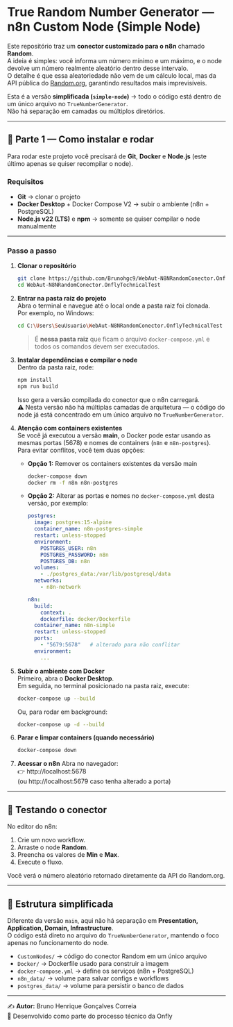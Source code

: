 # True Random Number Generator — n8n Custom Node (Simple Node)

Este repositório traz um **conector customizado para o n8n** chamado **Random**.  
A ideia é simples: você informa um número mínimo e um máximo, e o node devolve um número realmente aleatório dentro desse intervalo.  
O detalhe é que essa aleatoriedade não vem de um cálculo local, mas da API pública do [Random.org](https://www.random.org), garantindo resultados mais imprevisíveis.  

Esta é a versão **simplificada (`simple-node`)** → todo o código está dentro de um único arquivo no `TrueNumberGenerator`.  
Não há separação em camadas ou múltiplos diretórios.  

---

## 🚀 Parte 1 — Como instalar e rodar

Para rodar este projeto você precisará de **Git**, **Docker** e **Node.js** (este último apenas se quiser recompilar o node).  

### Requisitos
- **Git** → clonar o projeto  
- **Docker Desktop** + Docker Compose V2 → subir o ambiente (n8n + PostgreSQL)  
- **Node.js v22 (LTS)** e **npm** → somente se quiser compilar o node manualmente  

---

### Passo a passo

1. **Clonar o repositório**
   ```bash
   git clone https://github.com/Brunohgc9/WebAut-N8NRandomConector.OnflyTechnicalTest.git
   cd WebAut-N8NRandomConector.OnflyTechnicalTest
   ```

2. **Entrar na pasta raiz do projeto**  
   Abra o terminal e navegue até o local onde a pasta raiz foi clonada.  
   Por exemplo, no Windows:
   ```bash
   cd C:\Users\SeuUsuario\WebAut-N8NRandomConector.OnflyTechnicalTest
   ```

   > É **nessa pasta raiz** que ficam o arquivo `docker-compose.yml` e todos os comandos devem ser executados.

3. **Instalar dependências e compilar o node**  
   Dentro da pasta raiz, rode:
   ```bash
   npm install
   npm run build
   ```
   Isso gera a versão compilada do conector que o n8n carregará.  
   ⚠️ Nesta versão não há múltiplas camadas de arquitetura — o código do node já está concentrado em um único arquivo no `TrueNumberGenerator`.

4. **Atenção com containers existentes**  
   Se você já executou a versão **main**, o Docker pode estar usando as mesmas portas (5678) e nomes de containers (`n8n` e `n8n-postgres`).  
   Para evitar conflitos, você tem duas opções:

   - **Opção 1:** Remover os containers existentes da versão main  
     ```bash
     docker-compose down
     docker rm -f n8n n8n-postgres
     ```

   - **Opção 2:** Alterar as portas e nomes no `docker-compose.yml` desta versão, por exemplo:  
     ```yaml
     postgres:
       image: postgres:15-alpine
       container_name: n8n-postgres-simple
       restart: unless-stopped
       environment:
         POSTGRES_USER: n8n
         POSTGRES_PASSWORD: n8n
         POSTGRES_DB: n8n
       volumes:
         - ./postgres_data:/var/lib/postgresql/data
       networks:
         - n8n-network

     n8n:
       build:
         context: .
         dockerfile: docker/Dockerfile
       container_name: n8n-simple
       restart: unless-stopped
       ports:
         - "5679:5678"   # alterado para não conflitar
       environment:
         ...
     ```

5. **Subir o ambiente com Docker**  
   Primeiro, abra o **Docker Desktop**.  
   Em seguida, no terminal posicionado na pasta raiz, execute:
   ```bash
   docker-compose up --build
   ```
   Ou, para rodar em background:
   ```bash
   docker-compose up -d --build
   ```

6. **Parar e limpar containers (quando necessário)**
   ```bash
   docker-compose down
   ```

7. **Acessar o n8n**
   Abra no navegador:  
   👉 http://localhost:5678  
   (ou http://localhost:5679 caso tenha alterado a porta)

---

## 🔎 Testando o conector

No editor do n8n:
1. Crie um novo workflow.  
2. Arraste o node **Random**.  
3. Preencha os valores de **Min** e **Max**.  
4. Execute o fluxo.  

Você verá o número aleatório retornado diretamente da API do Random.org.

---

## 🧩 Estrutura simplificada

Diferente da versão `main`, aqui não há separação em **Presentation, Application, Domain, Infrastructure**.  
O código está direto no arquivo do `TrueNumberGenerator`, mantendo o foco apenas no funcionamento do node.  

- `CustomNodes/` → código do conector Random em um único arquivo  
- `Docker/` → Dockerfile usado para construir a imagem  
- `docker-compose.yml` → define os serviços (n8n + PostgreSQL)  
- `n8n_data/` → volume para salvar configs e workflows  
- `postgres_data/` → volume para persistir o banco de dados  

---

✍️ **Autor:** Bruno Henrique Gonçalves Correia  
📌 Desenvolvido como parte do processo técnico da Onfly
